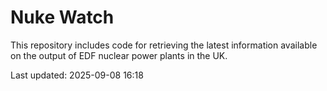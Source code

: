 # Nuke Watch

This repository includes code for retrieving the latest information available on the output of EDF nuclear power plants in the UK.

Last updated: 2025-09-08 16:18